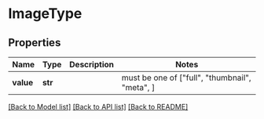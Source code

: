 # ImageType


## Properties
Name | Type | Description | Notes
------------ | ------------- | ------------- | -------------
**value** | **str** |  |  must be one of ["full", "thumbnail", "meta", ]

[[Back to Model list]](../README.md#documentation-for-models) [[Back to API list]](../README.md#documentation-for-api-endpoints) [[Back to README]](../README.md)


